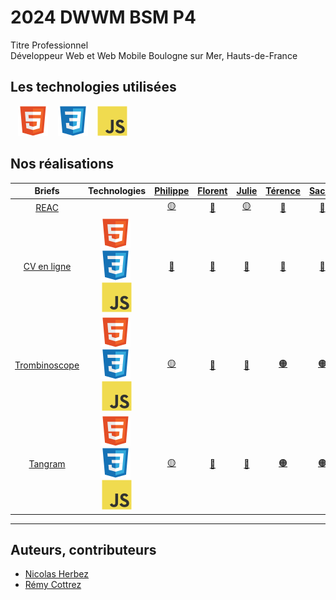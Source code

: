 # 2024 DWWM BSM P4

Titre Professionnel  
Développeur Web et Web Mobile
Boulogne sur Mer, Hauts-de-France

<!-- ## Qui sommes nous

<figure>
    <div align="center">
        <a href="#">
            <img src="#" alt="png" style="width: 300px !important;">
        </a>
    </div>
    <div align="center">
        <figcaption>
            <a href="#" align="center">Trombinoscope</a>
        </figcaption>
    </div>
</figure> -->

## Les technologies utilisées

&nbsp;&nbsp;
![img_html](./img/html.svg)
&nbsp;&nbsp;
![img_css](./img/css.svg)
&nbsp;&nbsp;
![img_javascript](./img/javascript.svg)

## Nos réalisations

| Briefs | Technologies | <a href="https://github.com/Pbourgeois62">Philippe</a> | <a href="https://github.com/Florent-Broutin">Florent</a> | <a href="https://github.com/Julie-Charles16">Julie</a> | <a href="https://github.com/Lembont">Térence</a> | <a href="https://github.com/sachadrmn">Sacha</a> | <a href="https://github.com/RetroGreg">Grégoire</a> | <a href="https://github.com/Perrine2023">Perrine</a> | <a href="https://github.com/max-devv">Maxence</a> | <a href="https://github.com/LamourMarine">Marine</a> | <a href="https://github.com/Aledorian">Alédorian</a> | <a href="https://github.com/Marylinelesaffre">Maryline</a> | <a href="https://github.com/bannik62">Yohann</a> | 
| :----: | :----: | :----: | :----: | :----: | :----: | :----: | :----: | :----: | :----: | :----: | :----: | :----: | :----: |
| [REAC](https://github.com/2024-dwwm-bsm-p4/reac) |  | <a href="https://github.com/2024-dwwm-bsm-p4/cv-pbo">🟡</a> | <a href="https://github.com/2024-dwwm-bsm-p4/cv-fbr">🔴</a> | <a href="https://github.com/2024-dwwm-bsm-p4/cv-pbo">🟡</a> | <a href="https://github.com/2024-dwwm-bsm-p4/cv-ale">🔵</a> | <a href="https://github.com/2024-dwwm-bsm-p4/cv-fbr">🔴</a> | <a href="https://github.com/2024-dwwm-bsm-p4/cv-gdu">🟠</a> | <a href="https://github.com/2024-dwwm-bsm-p4/cv-ale">🔵</a> | <a href="https://github.com/2024-dwwm-bsm-p4/cv-fbr">🔴</a> | <a href="https://github.com/2024-dwwm-bsm-p4/cv-gdu">🟠</a> | <a href="https://github.com/2024-dwwm-bsm-p4/cv-ale">🔵</a> | <a href="https://github.com/2024-dwwm-bsm-p4/cv-gdu">🟠</a> | <a href="https://github.com/2024-dwwm-bsm-p4/cv-pbo">🟡</a> |
| [CV en ligne](https://github.com/2024-dwwm-bsm-p4/cv) | ![img_html](./img/html.svg)&nbsp;![img_css](./img/css.svg)&nbsp;![img_javascript](./img/javascript.svg) | <a href="https://2024-dwwm-bsm-p4.github.io/cv-pbo">🔗</a> | <a href="https://2024-dwwm-bsm-p4.github.io/cv-fbr">🔗</a> | <a href="https://2024-dwwm-bsm-p4.github.io/cv-jch">🔗</a> | <a href="https://2024-dwwm-bsm-p4.github.io/cv-tcr">🔗</a> | <a href="https://2024-dwwm-bsm-p4.github.io/cv-sdi">🔗</a> | <a href="https://2024-dwwm-bsm-p4.github.io/cv-gdu">🔗</a> | <a href="https://2024-dwwm-bsm-p4.github.io/cv-pee">🔗</a> | <a href="https://2024-dwwm-bsm-p4.github.io/cv-mhe">🔗</a> | <a href="https://2024-dwwm-bsm-p4.github.io/cv-mla">🔗</a> | <a href="https://2024-dwwm-bsm-p4.github.io/cv-ale">🔗</a> | <a href="https://2024-dwwm-bsm-p4.github.io/cv-mle">🔗</a> | <a href="https://2024-dwwm-bsm-p4.github.io/cv-yva">🔗</a> |
| [Trombinoscope](https://github.com/2024-dwwm-bsm-p4/trombi) | ![img_html](./img/html.svg)&nbsp;![img_css](./img/css.svg)&nbsp;![img_javascript](./img/javascript.svg) | <a href="https://github.com/2024-dwwm-bsm-p4/trombi-mla">🟡</a> | <a href="https://github.com/2024-dwwm-bsm-p4/trombi-fbr">🔴</a> | <a href="https://github.com/2024-dwwm-bsm-p4/trombi-mhe">🔵</a> | <a href="https://github.com/2024-dwwm-bsm-p4/trombi-tcr">🟠</a> | <a href="https://github.com/2024-dwwm-bsm-p4/trombi-tcr">🟠</a> | <a href="https://github.com/2024-dwwm-bsm-p4/trombi-gdu">⚫</a> | <a href="https://github.com/2024-dwwm-bsm-p4/trombi-mle">🟢</a> | <a href="https://github.com/2024-dwwm-bsm-p4/trombi-mhe">🔵</a> | <a href="https://github.com/2024-dwwm-bsm-p4/trombi-mla">🟡</a> | <a href="https://github.com/2024-dwwm-bsm-p4/trombi-fbr">🔴</a> | <a href="https://github.com/2024-dwwm-bsm-p4/trombi-mle">🟢</a> | <a href="https://github.com/2024-dwwm-bsm-p4/trombi-gdu">⚫</a> |
| [Tangram](https://github.com/2024-dwwm-bsm-p4/tangram) | ![img_html](./img/html.svg)&nbsp;![img_css](./img/css.svg)&nbsp;![img_javascript](./img/javascript.svg) | <a href="https://github.com/2024-dwwm-bsm-p4/trombi-mla">🟡</a> | <a href="https://github.com/2024-dwwm-bsm-p4/trombi-fbr">🔴</a> | <a href="https://github.com/2024-dwwm-bsm-p4/trombi-mhe">🔵</a> | <a href="https://github.com/2024-dwwm-bsm-p4/trombi-tcr">🟠</a> | <a href="https://github.com/2024-dwwm-bsm-p4/trombi-tcr">🟠</a> | <a href="https://github.com/2024-dwwm-bsm-p4/trombi-gdu">⚫</a> | <a href="https://github.com/2024-dwwm-bsm-p4/trombi-mle">🟢</a> | <a href="https://github.com/2024-dwwm-bsm-p4/trombi-mhe">🔵</a> | <a href="https://github.com/2024-dwwm-bsm-p4/trombi-mla">🟡</a> | <a href="https://github.com/2024-dwwm-bsm-p4/trombi-fbr">🔴</a> | <a href="https://github.com/2024-dwwm-bsm-p4/trombi-mle">🟢</a> | <a href="https://github.com/2024-dwwm-bsm-p4/trombi-gdu">⚫</a> |

---
<!-- Projet fil rouge -->


<!-- ## Notre avancée

<figure>
    <div align="center">
        <a href="#">
            <img src="png" alt="png" style="width: 300px !important;">
        </a>
    </div>
    <div align="center">
        <figcaption>
            <a href="#" align="center">Arbre de compétences</a>
        </figcaption>
    </div>
</figure> -->

## Auteurs, contributeurs

* [Nicolas Herbez](https://github.com/nicolas-herbez)
* [Rémy Cottrez](https://github.com/RemyCTRZ)
